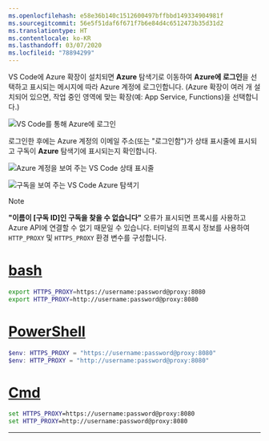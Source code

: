 ```yaml
---
ms.openlocfilehash: e58e36b140c1512600497bffbbd149334904981f
ms.sourcegitcommit: 56e5f51daf6f671f7b6e84d4c6512473b35d31d2
ms.translationtype: HT
ms.contentlocale: ko-KR
ms.lasthandoff: 03/07/2020
ms.locfileid: "78894299"
---
```

VS Code에 Azure 확장이 설치되면 **Azure** 탐색기로 이동하여 **Azure에 로그인**을 선택하고 표시되는 메시지에 따라 Azure 계정에 로그인합니다. (Azure 확장이 여러 개 설치되어 있으면, 작업 중인 영역에 맞는 확장(예: App Service, Functions)을 선택합니다.)

![VS Code를 통해 Azure에 로그인](../media/deploy-azure/azure-sign-in.png)

로그인한 후에는 Azure 계정의 이메일 주소(또는 "로그인함")가 상태 표시줄에 표시되고 구독이 **Azure** 탐색기에 표시되는지 확인합니다.

![Azure 계정을 보여 주는 VS Code 상태 표시줄](../media/deploy-azure/azure-account-status-bar.png)

![구독을 보여 주는 VS Code Azure 탐색기](../media/deploy-azure/azure-subscription-view.png)

> [!NOTE]
> **"이름이 [구독 ID]인 구독을 찾을 수 없습니다"** 오류가 표시되면 프록시를 사용하고 Azure API에 연결할 수 없기 때문일 수 있습니다. 터미널의 프록시 정보를 사용하여 `HTTP_PROXY` 및 `HTTPS_PROXY` 환경 변수를 구성합니다.
>
> # <a name="bash"></a>[bash](#tab/bash)
>
> ```bash
> export HTTPS_PROXY=https://username:password@proxy:8080
> export HTTP_PROXY=http://username:password@proxy:8080
> ```
>
> # <a name="powershell"></a>[PowerShell](#tab/powershell)
>
> ```powershell
> $env: HTTPS_PROXY = "https://username:password@proxy:8080"
> $env: HTTP_PROXY = "http://username:password@proxy:8080"
> ```
>
> # <a name="cmd"></a>[Cmd](#tab/cmd)
>
> ```cmd
> set HTTPS_PROXY=https://username:password@proxy:8080
> set HTTP_PROXY=http://username:password@proxy:8080
> ```
>
> ---
